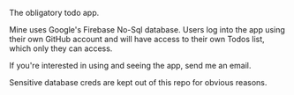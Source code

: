 The obligatory todo app.

Mine uses Google's Firebase No-Sql database. Users log into the app using their own GitHub account and will have access to their own Todos list, which only they can access.  

If you're interested in using and seeing the app, send me an email.

Sensitive database creds are kept out of this repo for obvious reasons.
